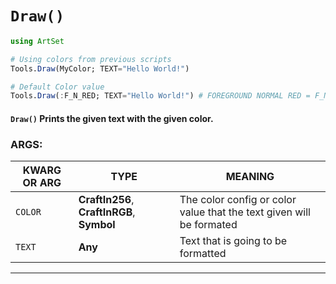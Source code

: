# `Draw()`

```julia
using ArtSet

# Using colors from previous scripts
Tools.Draw(MyColor; TEXT="Hello World!")

# Default Color value
Tools.Draw(:F_N_RED; TEXT="Hello World!") # FOREGROUND NORMAL RED = F_N_RED

```

#### `Draw()` Prints the given text with the given color.

### ARGS:

| KWARG OR ARG        | TYPE                                       | MEANING  |
| ------------------- | ------------------------------------------ | -------- |
| `COLOR`               | **CraftIn256**, **CraftInRGB**, **Symbol** | The color config or color value that the text given will be formated |
| `TEXT`                | **Any**                                 | Text that is going to be formatted |

----